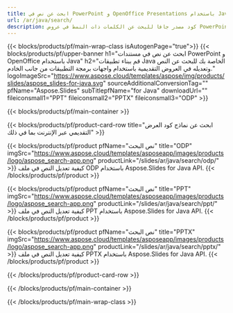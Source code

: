 ```yaml
---
title: ابحث عن نص في PowerPoint و OpenOffice Presentations باستخدام Java
url: /ar/java/search/
description: كود مصدر جافا للبحث عن الكلمات ذات النمط في عروض PowerPoint و OpenOffice ™ التقديمية
---
```


{{< blocks/products/pf/main-wrap-class isAutogenPage="true">}}
{{< blocks/products/pf/upper-banner h1="ابحث عن نص في مستندات PowerPoint و OpenOffice باستخدام Java" h2="قم ببناء تطبيقات Java الخاصة بك للبحث عن النص وتعديله في العروض التقديمية باستخدام واجهات برمجة التطبيقات من جانب الخادم." logoImageSrc="https://www.aspose.cloud/templates/aspose/img/products/slides/aspose_slides-for-java.svg" sourceAdditionalConversionTag="" pfName="Aspose.Slides" subTitlepfName="for Java" downloadUrl="" fileiconsmall1="PPT" fileiconsmall2="PPTX" fileiconsmall3="ODP" >}}

{{< blocks/products/pf/main-container >}}

{{< blocks/products/pf/product-card-row title="ابحث عن نماذج كود العرض التقديمي عبر الإنترنت بما في ذلك" >}}

{{< blocks/products/pf/product pfName="نص البحث" title="ODP" imgSrc="https://www.aspose.cloud/templates/asposeapp/images/products/logo/aspose_search-app.png" productLink="/slides/ar/java/search/odp/" >}}
كيفية تعديل النص في ملف ODP باستخدام Aspose.Slides for Java API.
{{< /blocks/products/pf/product >}}

{{< blocks/products/pf/product pfName="نص البحث" title="PPT" imgSrc="https://www.aspose.cloud/templates/asposeapp/images/products/logo/aspose_search-app.png" productLink="/slides/ar/java/search/ppt/" >}}
كيفية تعديل النص في ملف PPT باستخدام Aspose.Slides for Java API.
{{< /blocks/products/pf/product >}}

{{< blocks/products/pf/product pfName="نص البحث" title="PPTX" imgSrc="https://www.aspose.cloud/templates/asposeapp/images/products/logo/aspose_search-app.png" productLink="/slides/ar/java/search/pptx/" >}}
كيفية تعديل النص في ملف PPTX باستخدام Aspose.Slides for Java API.
{{< /blocks/products/pf/product >}}



{{< /blocks/products/pf/product-card-row >}}

{{< /blocks/products/pf/main-container >}}
    
{{< /blocks/products/pf/main-wrap-class >}}